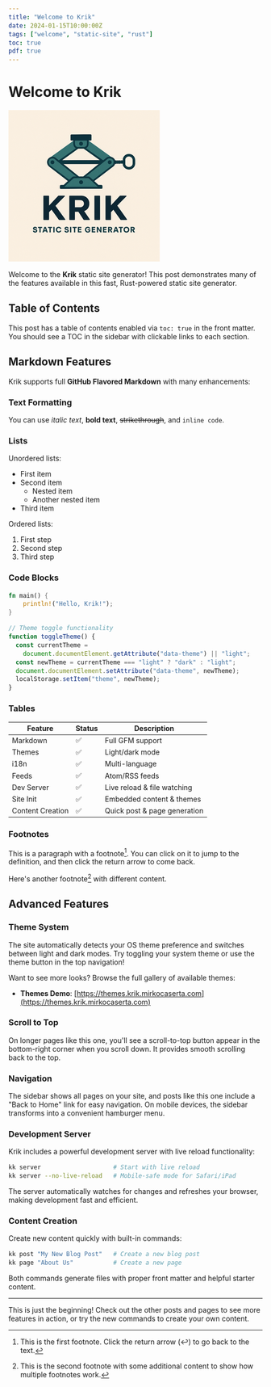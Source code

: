 ```yaml
---
title: "Welcome to Krik"
date: 2024-01-15T10:00:00Z
tags: ["welcome", "static-site", "rust"]
toc: true
pdf: true
---
```


# Welcome to Krik

![Krik logo](../images/krik.png)

Welcome to the **Krik** static site generator! This post demonstrates many of
the features available in this fast, Rust-powered static site generator.

## Table of Contents

This post has a table of contents enabled via `toc: true` in the front matter.
You should see a TOC in the sidebar with clickable links to each section.

## Markdown Features

Krik supports full **GitHub Flavored Markdown** with many enhancements:

### Text Formatting

You can use _italic text_, **bold text**, ~~strikethrough~~, and `inline code`.

### Lists

Unordered lists:

- First item
- Second item
  - Nested item
  - Another nested item
- Third item

Ordered lists:

1. First step
2. Second step
3. Third step

### Code Blocks

```rust
fn main() {
    println!("Hello, Krik!");
}
```

```javascript
// Theme toggle functionality
function toggleTheme() {
  const currentTheme =
    document.documentElement.getAttribute("data-theme") || "light";
  const newTheme = currentTheme === "light" ? "dark" : "light";
  document.documentElement.setAttribute("data-theme", newTheme);
  localStorage.setItem("theme", newTheme);
}
```

### Tables

| Feature          | Status | Description                  |
| ---------------- | ------ | ---------------------------- |
| Markdown         | ✅     | Full GFM support             |
| Themes           | ✅     | Light/dark mode              |
| i18n             | ✅     | Multi-language               |
| Feeds            | ✅     | Atom/RSS feeds               |
| Dev Server       | ✅     | Live reload & file watching  |
| Site Init        | ✅     | Embedded content & themes    |
| Content Creation | ✅     | Quick post & page generation |

### Footnotes

This is a paragraph with a footnote[^1]. You can click on it to jump to the
definition, and then click the return arrow to come back.

Here's another footnote[^second] with different content.

## Advanced Features

### Theme System

The site automatically detects your OS theme preference and switches between
light and dark modes. Try toggling your system theme or use the theme button in
the top navigation!

Want to see more looks? Browse the full gallery of available themes:

- **Themes Demo**:
  [https://themes.krik.mirkocaserta.com](https://themes.krik.mirkocaserta.com)

### Scroll to Top

On longer pages like this one, you'll see a scroll-to-top button appear in the
bottom-right corner when you scroll down. It provides smooth scrolling back to
the top.

### Navigation

The sidebar shows all pages on your site, and posts like this one include a
"Back to Home" link for easy navigation. On mobile devices, the sidebar
transforms into a convenient hamburger menu.

### Development Server

Krik includes a powerful development server with live reload functionality:

```bash
kk server                    # Start with live reload
kk server --no-live-reload   # Mobile-safe mode for Safari/iPad
```

The server automatically watches for changes and refreshes your browser, making
development fast and efficient.

### Content Creation

Create new content quickly with built-in commands:

```bash
kk post "My New Blog Post"   # Create a new blog post
kk page "About Us"           # Create a new page
```

Both commands generate files with proper front matter and helpful starter
content.

---

This is just the beginning! Check out the other posts and pages to see more
features in action, or try the new commands to create your own content.

[^1]:
    This is the first footnote. Click the return arrow (↩) to go back to the
    text.

[^second]:
    This is the second footnote with some additional content to show how
    multiple footnotes work.
